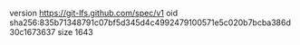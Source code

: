 version https://git-lfs.github.com/spec/v1
oid sha256:835b71348791c07bf5d345d4c4992479100571e5c020b7bcba386d30c1673637
size 1643
